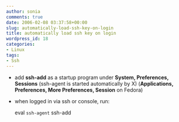 ```yaml
---
author: sonia
comments: true
date: 2006-02-08 03:37:58+00:00
slug: automatically-load-ssh-key-on-login
title: automatically load ssh key on login
wordpress_id: 18
categories:
- Linux
tags:
- Ssh
---
```



	
  * add **ssh-add** as a startup program under **System, Preferences, Sessions** (ssh-agent is started automatically by X) (**Applications, Preferences, More Preferences, Session** on Fedora)

	
  * when logged in via ssh or console, run:



    
    
     eval `ssh-agent`
     ssh-add
